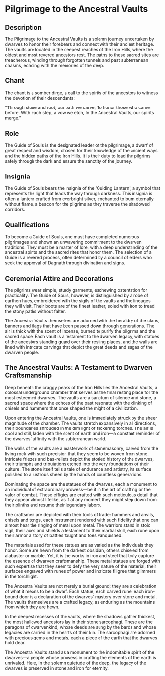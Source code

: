 # Pilgrimage to the Ancestral Vaults

## Description
The Pilgrimage to the Ancestral Vaults is a solemn journey undertaken by dwarves to honor their forebears and connect with their ancient heritage. The vaults are located in the deepest reaches of the Iron Hills, where the oldest and most revered ancestors rest. The paths to these sacred sites are treacherous, winding through forgotten tunnels and past subterranean chasms, echoing with the memories of the deep.

## Chant
The chant is a somber dirge, a call to the spirits of the ancestors to witness the devotion of their descendants:

"Through stone and root, our path we carve,
To honor those who came before.
With each step, a vow we etch,
In the Ancestral Vaults, our spirits merge."


## Role
The Guide of Souls is the designated leader of the pilgrimage, a dwarf of great respect and wisdom, chosen for their knowledge of the ancient ways and the hidden paths of the Iron Hills. It is their duty to lead the pilgrims safely through the dark and ensure the sanctity of the journey.

## Insignia
The Guide of Souls bears the insignia of the 'Guiding Lantern', a symbol that represents the light that leads the way through darkness. This insignia is often a lantern crafted from everbright silver, enchanted to burn eternally without flame, a beacon for the pilgrims as they traverse the shadowed corridors.

## Qualifications
To become a Guide of Souls, one must have completed numerous pilgrimages and shown an unwavering commitment to the dwarven traditions. They must be a master of lore, with a deep understanding of the ancestral spirits and the sacred rites that honor them. The selection of a Guide is a revered process, often determined by a council of elders who seek the approval of Dagnath through divination and signs.

## Ceremonial Attire and Decorations
The pilgrims wear simple, sturdy garments, eschewing ostentation for practicality. The Guide of Souls, however, is distinguished by a robe of earthen hues, embroidered with the sigils of the vaults and the lineages they will visit. Their boots are of the finest leather, soled with iron to tread the stony paths without falter.

The Ancestral Vaults themselves are adorned with the heraldry of the clans, banners and flags that have been passed down through generations. The air is thick with the scent of incense, burned to purify the pilgrims and the sacred space. Each vault is a testament to the dwarven legacy, with statues of the ancestors standing guard over their resting places, and the walls are lined with intricate carvings that depict the great deeds and sagas of the dwarven people.

## The Ancestral Vaults: A Testament to Dwarven Craftsmanship

Deep beneath the craggy peaks of the Iron Hills lies the Ancestral Vaults, a colossal underground chamber that serves as the final resting place for the most esteemed dwarves. The vaults are a sanctum of silence and stone, a sacred space where the echoes of the past resonate with the clinking of chisels and hammers that once shaped the might of a civilization.

Upon entering the Ancestral Vaults, one is immediately struck by the sheer magnitude of the chamber. The vaults stretch expansively in all directions, their boundaries shrouded in the dim light of flickering torches. The air is cool and still, laden with the scent of earth and iron—a constant reminder of the dwarves' affinity with the subterranean world.

The walls of the vaults are a masterwork of stonemasonry, carved from the living rock with such precision that they seem to be woven from stone. Intricate friezes and bas-reliefs depict the storied history of the dwarves, their triumphs and tribulations etched into the very foundations of their culture. The stone itself tells a tale of endurance and artistry, its surface polished to a lustrous sheen by the hands of countless generations.

Dominating the space are the statues of the dwarves, each a monument to an individual of extraordinary prowess—be it in the art of crafting or the valor of combat. These effigies are crafted with such meticulous detail that they appear almost lifelike, as if at any moment they might step down from their plinths and resume their legendary labors.

The craftsmen are depicted with their tools of trade: hammers and anvils, chisels and tongs, each instrument rendered with such fidelity that one can almost hear the ringing of metal upon metal. The warriors stand in stoic vigil, their axes and shields a testament to their martial skill, each rune upon their armor a story of battles fought and foes vanquished.

The materials used for these statues are as varied as the individuals they honor. Some are hewn from the darkest obsidian, others chiseled from alabaster or marble. Yet, it is the works in iron and steel that truly capture the essence of dwarven craftsmanship. These metal statues are forged with such expertise that they seem to defy the very nature of the material, their surfaces engraved with runes of power and intricate filigree that glimmers in the torchlight.

The Ancestral Vaults are not merely a burial ground; they are a celebration of what it means to be a dwarf. Each statue, each carved rune, each iron-bound door is a declaration of the dwarves' mastery over stone and metal. The vaults themselves are a crafted legacy, as enduring as the mountains from which they are hewn.

In the deepest recesses of the vaults, where the shadows gather thickest, the most hallowed ancestors lay in their stone sarcophagi. These are the paragons of dwarvenkind, whose deeds are sung by the bards and whose legacies are carried in the hearts of their kin. The sarcophagi are adorned with precious gems and metals, each a piece of the earth that the dwarves hold dear.

The Ancestral Vaults stand as a monument to the indomitable spirit of the dwarves—a people whose prowess in crafting the elements of the earth is unrivaled. Here, in the solemn quietude of the deep, the legacy of the dwarves is preserved in stone and iron for eternity.